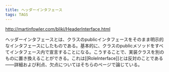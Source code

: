 ```yaml
---
title: ヘッダーインタフェース
tags: TAGS
---
```


http://martinfowler.com/bliki/HeaderInterface.html

ヘッダーインタフェースとは、クラスのpublicインタフェースをそのまま明示的なインタフェースにしたものである。基本的に、クラスのpublicメソッドをすべてインタフェース内で宣言することになる。こうすることで、実装クラスを別のものに置き換えることができる。これは[[RoleInterface]]とは反対のことである——詳細および利点、欠点についてはそちらのページで論じている。
